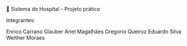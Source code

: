 🏥 Sistema de Hospital - Projeto prático


Integrantes:

Enrico Carrano
Glauber Ariel Magalhães
Gregorio Queiroz
Eduardo Silva
Welther Moraes
